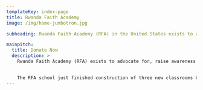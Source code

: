 ```yaml
---
templateKey: index-page
title: Rwanda Faith Academy
image: /img/home-jumbotron.jpg

subheading: Rwanda Faith Academy (RFA) in the United States exists to advocate for, raise awareness about, and fundraise for the Rwanda Faith Academy school in Kigali, Rwanda.  

mainpitch:
  title: Donate Now
  description: >
    Rwanda Faith Academy (RFA) exists to advocate for, raise awareness about, and promote the well-established community educational ministry in Kigali, Rwanda.  The Rwanda Faith Academy School provides faith-based education to elementary aged students in a community on the outskirts of Kigali.  More than 1,500 children attend the school.

    
    The RFA school just finished construction of three new classrooms but they still need to buy desks for the additional students. Please consider donating to help us purchase these desks We are also seeking scholarships in the amount of $35 per month to provide support for children who could otherwise not afford school.
---
```

